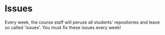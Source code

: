 # Issues

Every week, the course staff will peruse all students' repositories and leave so called 'issues'. You must fix these issues every week!
